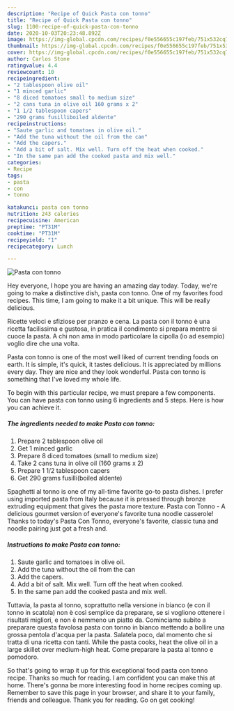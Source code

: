```yaml
---
description: "Recipe of Quick Pasta con tonno"
title: "Recipe of Quick Pasta con tonno"
slug: 1100-recipe-of-quick-pasta-con-tonno
date: 2020-10-03T20:23:48.892Z
image: https://img-global.cpcdn.com/recipes/f0e556655c197feb/751x532cq70/pasta-con-tonno-recipe-main-photo.jpg
thumbnail: https://img-global.cpcdn.com/recipes/f0e556655c197feb/751x532cq70/pasta-con-tonno-recipe-main-photo.jpg
cover: https://img-global.cpcdn.com/recipes/f0e556655c197feb/751x532cq70/pasta-con-tonno-recipe-main-photo.jpg
author: Carlos Stone
ratingvalue: 4.4
reviewcount: 10
recipeingredient:
- "2 tablespoon olive oil"
- "1 minced garlic"
- "8 diced tomatoes small to medium size"
- "2 cans tuna in olive oil 160 grams x 2"
- "1 1/2 tablespoon capers"
- "290 grams fusilliboiled aldente"
recipeinstructions:
- "Saute garlic and tomatoes in olive oil."
- "Add the tuna without the oil from the can"
- "Add the capers."
- "Add a bit of salt. Mix well. Turn off the heat when cooked."
- "In the same pan add the cooked pasta and mix well."
categories:
- Recipe
tags:
- pasta
- con
- tonno

katakunci: pasta con tonno 
nutrition: 243 calories
recipecuisine: American
preptime: "PT31M"
cooktime: "PT31M"
recipeyield: "1"
recipecategory: Lunch

---
```



![Pasta con tonno](https://img-global.cpcdn.com/recipes/f0e556655c197feb/751x532cq70/pasta-con-tonno-recipe-main-photo.jpg)

Hey everyone, I hope you are having an amazing day today. Today, we're going to make a distinctive dish, pasta con tonno. One of my favorites food recipes. This time, I am going to make it a bit unique. This will be really delicious.

Ricette veloci e sfiziose per pranzo e cena. La pasta con il tonno è una ricetta facilissima e gustosa, in pratica il condimento si prepara mentre si cuoce la pasta. A chi non ama in modo particolare la cipolla (io ad esempio) voglio dire che una volta.

Pasta con tonno is one of the most well liked of current trending foods on earth. It is simple, it's quick, it tastes delicious. It is appreciated by millions every day. They are nice and they look wonderful. Pasta con tonno is something that I've loved my whole life.


To begin with this particular recipe, we must prepare a few components. You can have pasta con tonno using 6 ingredients and 5 steps. Here is how you can achieve it.

<!--inarticleads1-->

##### The ingredients needed to make Pasta con tonno:

1. Prepare 2 tablespoon olive oil
1. Get 1 minced garlic
1. Prepare 8 diced tomatoes (small to medium size)
1. Take 2 cans tuna in olive oil (160 grams x 2)
1. Prepare 1 1/2 tablespoon capers
1. Get 290 grams fusilli(boiled aldente)


Spaghetti al tonno is one of my all-time favorite go-to pasta dishes. I prefer using imported pasta from Italy because it is pressed through bronze extruding equipment that gives the pasta more texture. Pasta con Tonno - A delicious gourmet version of everyone&#39;s favorite tuna noodle casserole! Thanks to today&#39;s Pasta Con Tonno, everyone&#39;s favorite, classic tuna and noodle pairing just got a fresh and. 

<!--inarticleads2-->

##### Instructions to make Pasta con tonno:

1. Saute garlic and tomatoes in olive oil.
1. Add the tuna without the oil from the can
1. Add the capers.
1. Add a bit of salt. Mix well. Turn off the heat when cooked.
1. In the same pan add the cooked pasta and mix well.


Tuttavia, la pasta al tonno, soprattutto nella versione in bianco (e con il tonno in scatola) non è così semplice da preparare, se si vogliono ottenere i risultati migliori, e non è nemmeno un piatto da. Cominciamo subito a preparare questa favolosa pasta con tonno in bianco mettendo a bollire una grossa pentola d&#39;acqua per la pasta. Salatela poco, dal momento che si tratta di una ricetta con tanti. While the pasta cooks, heat the olive oil in a large skillet over medium-high heat. Come preparare la pasta al tonno e pomodoro. 

So that's going to wrap it up for this exceptional food pasta con tonno recipe. Thanks so much for reading. I am confident you can make this at home. There's gonna be more interesting food in home recipes coming up. Remember to save this page in your browser, and share it to your family, friends and colleague. Thank you for reading. Go on get cooking!
